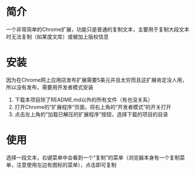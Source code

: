 # 简介

一个非常简单的Chrome扩展，功能只是普通的复制文本，主要用于复制大段文本时无法复制（如某度文库）或被加上版权信息

# 安装

因为在Chrome网上应用店发布扩展需要5美元并且太穷而且这扩展肯定没人用，所以没有发布，需要用开发者模式安装

1. 下载本项目除了README.md以外的所有文件（有也没关系）
2. 打开Chrome的“扩展程序”页面，将右上角的“开发者模式”的开关打开
3. 点击左上角的“加载已解压的扩展程序”按钮，选择下载的项目的目录

# 使用

选择一段文本，右键菜单中会看到一个“复制”的菜单（浏览器本身有一个复制菜单，注意使用左边有图标的菜单），点击即可复制